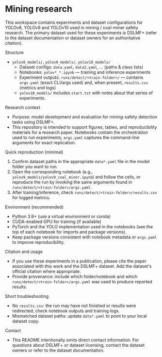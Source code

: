  # Mining research 

 This workspace contains experiments and dataset configurations for YOLOv8, YOLOv9 and YOLOv10 used in mining / coal-miner safety research. The primary dataset used for these experiments is DSLMF+ (refer to the dataset documentation or dataset owners for an authoritative citation).

 Structure
 - `yolov8_models/`, `yolov9_models/`, `yolov10_models/`
	 - Dataset configs: `data.yaml`, `data2.yaml`, ... (paths & class lists)
	 - Notebooks: `yolov*_*.ipynb` — training and inference experiments
	 - Experiment outputs: `runs/detect/<train-folder>/` — contains `args.yaml` (exact CLI/args used) and, when present, `results.csv` (metrics and logs)
	 - `yolov10_models/` includes `start.txt` with notes about that series of experiments.

 Research context
 - Purpose: model development and evaluation for mining-safety detection tasks using DSLMF+.
 - This repository is intended to support figures, tables, and reproducibility materials for a research paper. Notebooks contain the orchestration used to run experiments; `args.yaml` captures the command-line arguments for exact replication.

 Quick reproduction (minimal)
 1. Confirm dataset paths in the appropriate `data*.yaml` file in the model folder you want to run.
 2. Open the corresponding notebook (e.g., `yolov9_models/yolov9_coal_miner.ipynb`) and follow the cells, or reproduce the run by invoking the same arguments found in `runs/detect/<train-folder>/args.yaml`.
 3. After training/inference, check `runs/detect/<train-folder>/results.csv` for logged metrics.

 Environment (recommended)
 - Python 3.8+ (use a virtual environment or conda)
 - CUDA-enabled GPU for training (if available)
 - PyTorch and the YOLO implementation used in the notebooks (see the top of each notebook for imports and package versions).
 - Keep package versions consistent with notebook metadata or `args.yaml` to improve reproducibility.

 Citation and usage
 - If you use these experiments in a publication, please cite the paper associated with this work and the DSLMF+ dataset. Add the dataset's official citation where appropriate.
 - Provide provenance: include which folder/notebook and which `runs/detect/<train-folder>/args.yaml` was used to produce reported results.

 Short troubleshooting
 - No `results.csv`: the run may have not finished or results were redirected; check notebook outputs and training logs.
 - Mismatched dataset paths: update `data*.yaml` to point to your local dataset copy.

 Contact
 - This README intentionally omits direct contact information. For questions about DSLMF+ or dataset licensing, contact the dataset owners or refer to the dataset documentation.


